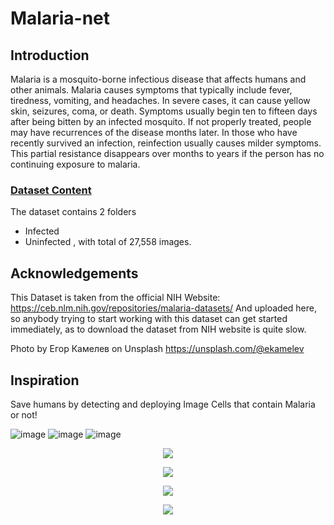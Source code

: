 # Malaria-net

## Introduction

Malaria is a mosquito-borne infectious disease that affects humans and other animals. Malaria causes symptoms that typically include fever, tiredness, vomiting, and headaches. In severe cases, it can cause yellow skin, seizures, coma, or death. Symptoms usually begin ten to fifteen days after being bitten by an infected mosquito. If not properly treated, people may have recurrences of the disease months later. In those who have recently survived an infection, reinfection usually causes milder symptoms. This partial resistance disappears over months to years if the person has no continuing exposure to malaria.

### [Dataset Content]

The dataset contains 2 folders

* Infected
* Uninfected , with total of 27,558 images.

## Acknowledgements
This Dataset is taken from the official NIH Website: https://ceb.nlm.nih.gov/repositories/malaria-datasets/ And uploaded here, so anybody trying to start working with this dataset can get started immediately, as to download the dataset from NIH website is quite slow. 

Photo by Егор Камелев on Unsplash https://unsplash.com/@ekamelev

## Inspiration

Save humans by detecting and deploying Image Cells that contain Malaria or not!

![image](https://user-images.githubusercontent.com/33135767/97267511-480a0a80-1850-11eb-8ca0-69d715b29ec2.png) ![image](https://user-images.githubusercontent.com/33135767/97267493-417b9300-1850-11eb-82b0-2ef6a58ddc68.png)
![image]()


<p align="center">
  <img src="https://user-images.githubusercontent.com/33135767/97267437-2f015980-1850-11eb-919f-3df63274d511.png"/>
</p>

<p align="center">
  <img src="https://user-images.githubusercontent.com/33135767/97267552-58ba8080-1850-11eb-9aed-75746f2fb876.png"/>
</p>

<p align="center">
  <img src="https://user-images.githubusercontent.com/33135767/97267430-2d379600-1850-11eb-803d-3e148bdcfb47.png"/>
</p>

<p align="center">
  <img src="https://user-images.githubusercontent.com/33135767/97251271-8b9f4d00-182d-11eb-8780-b2315cd5f7d4.gif"/>
</p>


[Dataset Content]: https://www.kaggle.com/iarunava/cell-images-for-detecting-malaria
